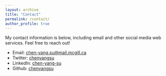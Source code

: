 ```yaml
---
layout: archive
title: "Contact"
permalink: /contact/
author_profile: true
---
```


My contact information is below, including email and other social media web services. Feel free to reach out!

* Email: chen-yang.su@mail.mcgill.ca
* Twitter: [chenyangsu](https://twitter.com/chenyangsu)
* LinkedIn: [chen-yang-su](https://www.linkedin.com/in/chen-yang-su/)
* Github: [chenyangsu](https://github.com/chenyangsu)

<!-- 
* UC-Berkeley: [Berkeley Institute for Data Science](https://bids.berkeley.edu/people/r-stuart-geiger), [School of Information](http://www.ischool.berkeley.edu/people/students/rstuartgeiger) 
* McGill: [McGill Department of Human Genetics/Computer Science]


Office:
Tel:
Mailing address:

-->






